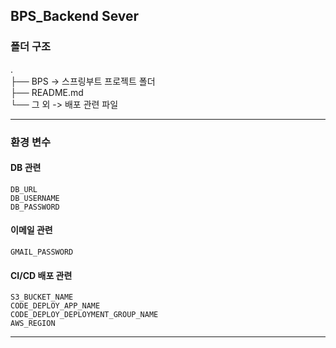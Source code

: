 ## BPS_Backend Sever


### 폴더 구조
. </br>
├── BPS -> 스프링부트 프로젝트 폴더 </br>
├── README.md </br>
└── 그 외 -> 배포 관련 파일</br>
___
### 환경 변수
#### DB 관련
```
DB_URL
DB_USERNAME
DB_PASSWORD
```
#### 이메일 관련
```
GMAIL_PASSWORD
```
#### CI/CD 배포 관련
```
S3_BUCKET_NAME
CODE_DEPLOY_APP_NAME
CODE_DEPLOY_DEPLOYMENT_GROUP_NAME
AWS_REGION
```
___

